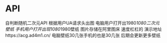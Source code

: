 # API
自判断随机二次元API 根据用户UA请求头出图 
电脑用户打开出1980*1080二次元壁纸 手机用户打开出现1080*1980壁纸 图片存储在阿里图床 速度杠杠的
演示地址https://acg.ad4m1.cn/ 电脑壁纸30几张手机的也是30几张 后期会更新更多壁纸
